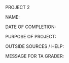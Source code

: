 
PROJECT 2

NAME:

DATE OF COMPLETION:

PURPOSE OF PROJECT:

OUTSIDE SOURCES / HELP:

MESSAGE FOR TA GRADER:
